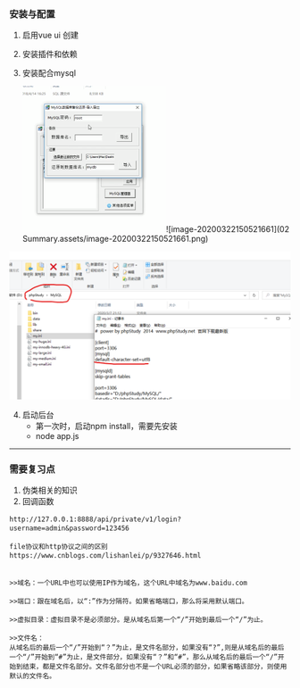 ### 安装与配置

1. 启用vue ui 创建

2. 安装插件和依赖

3. 安装配合mysql

   <img src="02 Summary.assets/image-20200322150509572.png" alt="image-20200322150509572" style="zoom:50%;" />![image-20200322150521661](02 Summary.assets/image-20200322150521661.png)
   
   

<img src="02 Summary.assets/image-20200322150534413.png" alt="image-20200322150534413" style="zoom:50%;" />

4. 启动后台
   - 第一次时，启动npm install，需要先安装
   - node app.js



---



### 需要复习点



1. 伪类相关的知识
2. 回调函数









```
http://127.0.0.1:8888/api/private/v1/login?username=admin&password=123456

file协议和http协议之间的区别
https://www.cnblogs.com/lishanlei/p/9327646.html


>>域名：一个URL中也可以使用IP作为域名，这个URL中域名为www.baidu.com

>>端口：跟在域名后，以“:”作为分隔符。如果省略端口，那么将采用默认端口。

>>虚拟目录：虚拟目录不是必须部分。是从域名后第一个“/”开始到最后一个“/”为止。

>>文件名：
从域名后的最后一个“/”开始到“？”为止，是文件名部分，如果没有“?”,则是从域名后的最后一个“/”开始到“#”为止，是文件部分，如果没有“？”和“#”，那么从域名后的最后一个“/”开始到结束，都是文件名部分。文件名部分也不是一个URL必须的部分，如果省略该部分，则使用默认的文件名。


```

